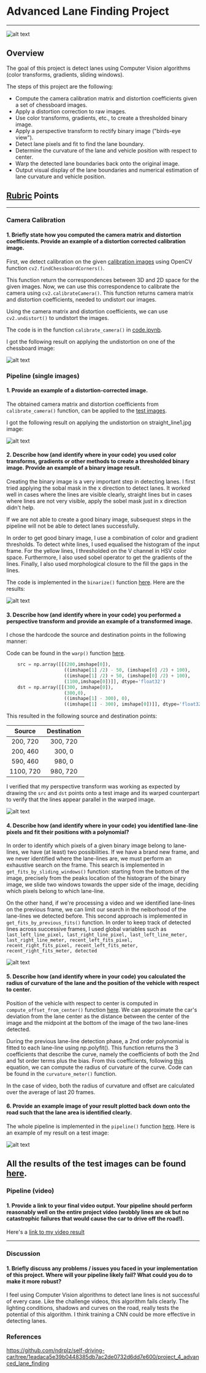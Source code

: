 # **Advanced Lane Finding Project**
---

![alt text][giff1]


**Overview**
---

The goal of this project is detect lanes using Computer Vision algorithms (color transforms, gradients, sliding windows).

The steps of this project are the following:

* Compute the camera calibration matrix and distortion coefficients given a set of chessboard images.
* Apply a distortion correction to raw images.
* Use color transforms, gradients, etc., to create a thresholded binary image.
* Apply a perspective transform to rectify binary image ("birds-eye view").
* Detect lane pixels and fit to find the lane boundary.
* Determine the curvature of the lane and vehicle position with respect to center.
* Warp the detected lane boundaries back onto the original image.
* Output visual display of the lane boundaries and numerical estimation of lane curvature and vehicle position.

[//]: # (Image References)

[image1]: ./result_images/calibration_output.png "Undistorted"
[image2]: ./result_images/calibration_straight_lines1.png "Road Transformed"
[image3]: ./result_images/binary_image.png "Binary Example"
[image4]: ./result_images/perspective_transform.png "Warp Example"
[image5]: ./result_images/fit_polynomial.png "Fit Visual"
[image6]: ./output_images/straight_lines1.jpg "Output"
[video1]: ./project_video.mp4 "Video"
[giff1]: ./final_output.gif
## [Rubric](https://review.udacity.com/#!/rubrics/571/view) Points
---

### Camera Calibration

#### 1. Briefly state how you computed the camera matrix and distortion coefficients. Provide an example of a distortion corrected calibration image.

First, we detect calibration on the given [calibration images](./camera_cal) using OpenCV function `cv2.findChessboardCorners()`.

This function return the correspondences between 3D and 2D space for the given images. Now, we can use this correspondence to calibrate the camera using `cv2.calibrateCamera()`. This function returns camera matrix and distortion coefficients, needed to undistort our images.

Using the camera matrix and distortion coefficients, we can use `cv2.undistort()` to undistort the images.

The code is in the function `calibrate_camera()` in [code.ipynb](./code.ipynb).

I got the following result on applying the undistortion on one of the chessboard image:


![alt text][image1]


### Pipeline (single images)

#### 1. Provide an example of a distortion-corrected image.

The obtained camera matrix and distortion coefficients from `calibrate_camera()` function, can be applied to the [test images](./test_images).

I got the following result on applying the undistortion on straight_line1.jpg image:

![alt text][image2]

#### 2. Describe how (and identify where in your code) you used color transforms, gradients or other methods to create a thresholded binary image.  Provide an example of a binary image result.

Creating the binary image is a very important step in detecting lanes.
I first tried applying the sobal mask in the x direction to detect lanes. It worked well in cases where the lines are visible clearly, straight lines but in cases where lines are not very visible, apply the sobel mask just in x direction didn't help.

If we are not able to create a good binary image, subsequest steps in the pipeline will not be able to detect lanes successfully.

In order to get good binary image, I use a combination of color and gradient thresholds. To detect white lines, I used equalised the histogram of the input frame. For the yellow lines, I thresholded on the V channel in HSV color space. Furthermore, I also used sobel operator to get the gradients of the lines. Finally, I also used morphological closure to the fill the gaps in the lines.

The code is implemented in the `binarize()` function [here](./code.ipynb).
Here are the results:

![alt text][image3]

#### 3. Describe how (and identify where in your code) you performed a perspective transform and provide an example of a transformed image.

I chose the hardcode the source and destination points in the following manner:

Code can be found in the `warp()` function [here](./code.ipynb).

```python
    src = np.array([[(200,imshape[0]),
                     ((imshape[1] /2) - 50, (imshape[0] /2) + 100),
                     ((imshape[1] /2) + 50, (imshape[0] /2) + 100),
                     (1100,imshape[0])]], dtype='float32')
    dst = np.array([[(300, imshape[0]),
                     (300,0),
                     ((imshape[1] - 300), 0),
                     ((imshape[1] - 300), imshape[0])]], dtype='float32')
```

This resulted in the following source and destination points:

| Source        | Destination   | 
|:-------------:|:-------------:| 
| 200, 720      | 300, 720      | 
| 200, 460      | 300, 0        |
| 590, 460      | 980, 0        |
| 1100, 720     | 980, 720      |

I verified that my perspective transform was working as expected by drawing the `src` and `dst` points onto a test image and its warped counterpart to verify that the lines appear parallel in the warped image.

![alt text][image4]

#### 4. Describe how (and identify where in your code) you identified lane-line pixels and fit their positions with a polynomial?

In order to identify which pixels of a given binary image belong to lane-lines, we have (at least) two possibilities. If we have a brand new frame, and we never identified where the lane-lines are, we must perform an exhaustive search on the frame. This search is implemented in `get_fits_by_sliding_windows()` function: starting from the bottom of the image, precisely from the peaks location of the histogram of the binary image, we slide two windows towards the upper side of the image, deciding which pixels belong to which lane-line.

On the other hand, if we're processing a video and we identified lane-lines on the previous frame, we can limit our search in the neiborhood of the lane-lines we detected before. This second approach is implemented in `get_fits_by_previous_fits()` function. In order to keep track of detected lines across successive frames, I used global variables such as `last_left_line_pixel, last_right_line_pixel, last_left_line_meter, last_right_line_meter, recent_left_fits_pixel, recent_right_fits_pixel, recent_left_fits_meter, recent_right_fits_meter, detected`

![alt text][image5]

#### 5. Describe how (and identify where in your code) you calculated the radius of curvature of the lane and the position of the vehicle with respect to center.

Position of the vehicle with respect to center is computed in `compute_offset_from_center()` function [here](./code.ipynb). We can approximate the car's deviation from the lane center as the distance between the center of the image and the midpoint at the bottom of the image of the two lane-lines detected.

During the previous lane-line detection phase, a 2nd order polynomial is fitted to each lane-line using np.polyfit(). This function returns the 3 coefficients that describe the curve, namely the coefficients of both the 2nd and 1st order terms plus the bias. From this coefficients, following [this](https://www.intmath.com/applications-differentiation/8-radius-curvature.php) equation, we can compute the radius of curvature of the curve. Code can be found in the `curvature_meter()` function.

In the case of video, both the radius of curvature and offset are calculated over the average of last 20 frames.

#### 6. Provide an example image of your result plotted back down onto the road such that the lane area is identified clearly.

The whole pipeline is implemented in the `pipeline()` function [here](./code.ipynb).
Here is an example of my result on a test image:

![alt text][image6]


All the results of the test images can be found [here](./output_images).
---

### Pipeline (video)

#### 1. Provide a link to your final video output.  Your pipeline should perform reasonably well on the entire project video (wobbly lines are ok but no catastrophic failures that would cause the car to drive off the road!).

Here's a [link to my video result](./output_video.mp4)

---

### Discussion

#### 1. Briefly discuss any problems / issues you faced in your implementation of this project.  Where will your pipeline likely fail?  What could you do to make it more robust?

I feel using Computer Vision algorithms to detect lane lines is not successful of every case. Like the challenge videos, this algorithm fails clearly. The lighting conditions, shadows and curves on the road, really tests the potential of this algorithm. I think training a CNN could be more effective in detecting lanes.

### References

https://github.com/ndrplz/self-driving-car/tree/1eadaca5e39b0448385db7ac2de0732d6dd7e600/project_4_advanced_lane_finding
